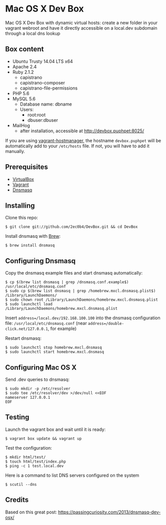 # Mac OS X Dev Box

Mac OS X Dev Box with dynamic virtual hosts: create a new folder in your vagrant webroot and have it directly accessible on a local.dev subdomain through a local dns lookup

## Box content

* Ubuntu Trusty 14.04 LTS x64
* Apache 2.4
* Ruby 2.1.2
  * capistrano
  * capistrano-composer
  * capistrano-file-permissions
* PHP 5.6
* MySQL 5.6
  * Database name: dbname
  * Users:
    * root:root
    * dbuser:dbuser
* MailHog
  * after installation, accessible at <http://devbox.puphpet:8025/>

If you are using [vagrant-hostmanager](https://github.com/devopsgroup-io/vagrant-hostmanager), the hostname ```devbox.puphpet``` will be automatically add to your ```/etc/hosts``` file. If not, you will have to add it manually.

## Prerequisites

  * [VirtualBox](https://www.virtualbox.org/)
  * [Vagrant](https://www.vagrantup.com)
  * [Dnsmasq](http://www.thekelleys.org.uk/dnsmasq/doc.html)

## Installing

Clone this repo:
```
$ git clone git://github.com/2ec0b4/DevBox.git && cd DevBox
```

Install dnsmasq with [Brew](http://brew.sh/):
```
$ brew install dnsmasq
```

## Configuring Dnsmasq

Copy the dnsmasq example files and start dnsmasq automatically:
```
$ cp $(brew list dnsmasq | grep /dnsmasq.conf.example$) /usr/local/etc/dnsmasq.conf
$ sudo cp $(brew list dnsmasq | grep /homebrew.mxcl.dnsmasq.plist$) /Library/LaunchDaemons/
$ sudo chown root /Library/LaunchDaemons/homebrew.mxcl.dnsmasq.plist
$ sudo launchctl load /Library/LaunchDaemons/homebrew.mxcl.dnsmasq.plist
```

Insert ```address=/local.dev/192.168.100.100``` into the dnsmasq configuration file: ```/usr/local/etc/dnsmasq.conf``` (near ```address=/double-click.net/127.0.0.1```, for example)

Restart dnsmasq:
```
$ sudo launchctl stop homebrew.mxcl.dnsmasq
$ sudo launchctl start homebrew.mxcl.dnsmasq
```

## Configuring Mac OS X

Send .dev queries to dnsmasq:
```
$ sudo mkdir -p /etc/resolver
$ sudo tee /etc/resolver/dev >/dev/null <<EOF
nameserver 127.0.0.1
EOF
```

## Testing

Launch the vagrant box and wait until it is ready:
```
$ vagrant box update && vagrant up
```

Test the configuration:
```
$ mkdir html/test/
$ touch html/test/index.php
$ ping -c 1 test.local.dev
```

Here is a command to list DNS servers configured on the system
```
$ scutil --dns
```

## Credits

Based on this great post: <https://passingcuriosity.com/2013/dnsmasq-dev-osx/>
